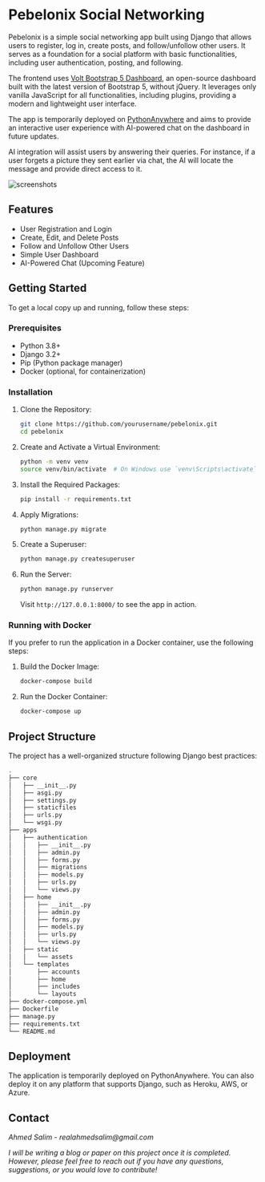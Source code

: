 # Pebelonix Social Networking

Pebelonix is a simple social networking app built using Django that allows users to register, log in, create posts, and follow/unfollow other users. It serves as a foundation for a social platform with basic functionalities, including user authentication, posting, and following.

The frontend uses [Volt Bootstrap 5 Dashboard]((https://demo.themesberg.com/volt-pro/pages/dashboard/dashboard.html)), an open-source dashboard built with the latest version of Bootstrap 5, without jQuery. It leverages only vanilla JavaScript for all functionalities, including plugins, providing a modern and lightweight user interface.

The app is temporarily deployed on [PythonAnywhere](https://pebelone.pythonanywhere.com/) and aims to provide an interactive user experience with AI-powered chat on the dashboard in future updates.

AI integration will assist users by answering their queries. For instance, if a user forgets a picture they sent earlier via chat, the AI will locate the message and provide direct access to it.

<!-- ![screenshot](./apps/static/assets/img/screenshots.jpg) -->
![screenshots](https://github.com/user-attachments/assets/c8ae8a9f-34b6-488b-92c6-87e0c1bea135)


## Features

- User Registration and Login
- Create, Edit, and Delete Posts
- Follow and Unfollow Other Users
- Simple User Dashboard
- AI-Powered Chat (Upcoming Feature)

## Getting Started

To get a local copy up and running, follow these steps:

### Prerequisites

- Python 3.8+
- Django 3.2+
- Pip (Python package manager)
- Docker (optional, for containerization)

### Installation

1. Clone the Repository:

    ```bash
    git clone https://github.com/yourusername/pebelonix.git
    cd pebelonix
    ```

2. Create and Activate a Virtual Environment:

    ```bash
    python -m venv venv
    source venv/bin/activate  # On Windows use `venv\Scripts\activate`

    ```

3. Install the Required Packages:

    ```bash
    pip install -r requirements.txt
    ```

4. Apply Migrations:

    ```bash
    python manage.py migrate
    ```
5. Create a Superuser:

    ```bash
    python manage.py createsuperuser
    ```
6. Run the Server:
    ```bash
    python manage.py runserver
    ```
    Visit `http://127.0.0.1:8000/` to see the app in action.

### Running with Docker
If you prefer to run the application in a Docker container, use the following steps:

1. Build the Docker Image:
    ```bash
    docker-compose build
    ```

2. Run the Docker Container:

    ```bash
    docker-compose up
    ```

## Project Structure
The project has a well-organized structure following Django best practices:


```bash
.
├── core
│   ├── __init__.py
│   ├── asgi.py
│   ├── settings.py
│   ├── staticfiles
│   ├── urls.py
│   └── wsgi.py
├── apps
│   ├── authentication
│   │   ├── __init__.py
│   │   ├── admin.py
│   │   ├── forms.py
│   │   ├── migrations
│   │   ├── models.py
│   │   ├── urls.py
│   │   └── views.py
│   ├── home
│   │   ├── __init__.py
│   │   ├── admin.py
│   │   ├── forms.py
│   │   ├── models.py
│   │   ├── urls.py
│   │   └── views.py
│   ├── static
│   │   └── assets
│   └── templates
│       ├── accounts
│       ├── home
│       ├── includes
│       └── layouts
├── docker-compose.yml
├── Dockerfile
├── manage.py
├── requirements.txt
└── README.md

```

## Deployment

The application is temporarily deployed on PythonAnywhere. You can also deploy it on any platform that supports Django, such as Heroku, AWS, or Azure.


## Contact

_Ahmed Salim - realahmedsalim@gmail.com_

_I will be writing a blog or paper on this project once it is completed. However, please feel free to reach out if you have any questions, suggestions, or you would love to contribute!_
